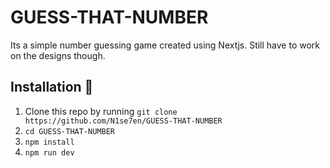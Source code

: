 # GUESS-THAT-NUMBER
Its a simple number guessing game created using Nextjs. Still have to work on the designs though.

## Installation :wrench:

1. Clone this repo by running `git clone https://github.com/N1se7en/GUESS-THAT-NUMBER`
2. `cd GUESS-THAT-NUMBER`
3. `npm install`
4. `npm run dev`
